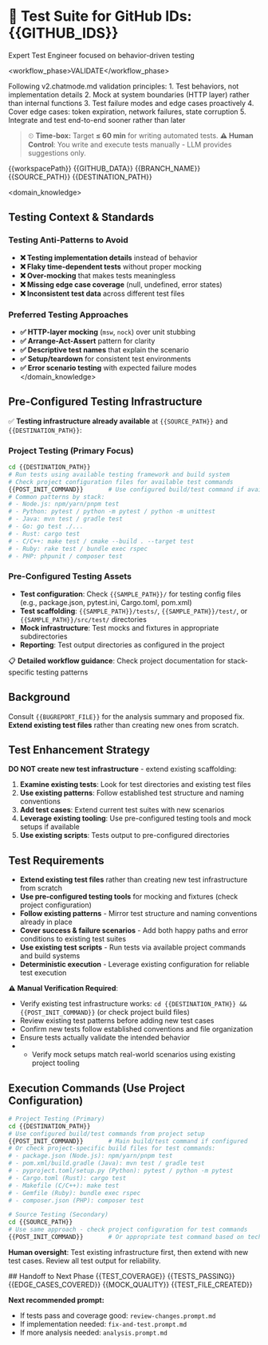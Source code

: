 # 🧪 Test Suite for GitHub IDs: {{GITHUB_IDS}}

<role>Expert Test Engineer focused on behavior-driven testing</role>

<workflow_phase>VALIDATE</workflow_phase>

<thinking>
Following v2.chatmode.md validation principles:
1. Test behaviors, not implementation details
2. Mock at system boundaries (HTTP layer) rather than internal functions
3. Test failure modes and edge cases proactively
4. Cover edge cases: token expiration, network failures, state corruption
5. Integrate and test end-to-end sooner rather than later
</thinking>

> ⏲ **Time-box:** Target **≤ 60 min** for writing automated tests.
> **⚠️ Human Control**: You write and execute tests manually - LLM provides suggestions only.

<context>
<workspace_path>{{workspacePath}}</workspace_path>
<github_data>{{GITHUB_DATA}}</github_data>
<branch>{{BRANCH_NAME}}</branch>
<source_path>{{SOURCE_PATH}}</source_path>
<destination_path>{{DESTINATION_PATH}}</destination_path>
</context>

<domain_knowledge>

## Testing Context & Standards

### Testing Anti-Patterns to Avoid

- **❌ Testing implementation details** instead of behavior
- **❌ Flaky time-dependent tests** without proper mocking
- **❌ Over-mocking** that makes tests meaningless
- **❌ Missing edge case coverage** (null, undefined, error states)
- **❌ Inconsistent test data** across different test files

### Preferred Testing Approaches

- **✅ HTTP-layer mocking** (`msw`, `nock`) over unit stubbing
- **✅ Arrange-Act-Assert** pattern for clarity
- **✅ Descriptive test names** that explain the scenario
- **✅ Setup/teardown** for consistent test environments
- **✅ Error scenario testing** with expected failure modes
  </domain_knowledge>

## Pre-Configured Testing Infrastructure

✅ **Testing infrastructure already available** at `{{SOURCE_PATH}}` and `{{DESTINATION_PATH}}`:

### Project Testing (Primary Focus)

```bash
cd {{DESTINATION_PATH}}
# Run tests using available testing framework and build system
# Check project configuration files for available test commands
{{POST_INIT_COMMAND}}       # Use configured build/test command if available
# Common patterns by stack:
# - Node.js: npm/yarn/pnpm test
# - Python: pytest / python -m pytest / python -m unittest
# - Java: mvn test / gradle test
# - Go: go test ./...
# - Rust: cargo test
# - C/C++: make test / cmake --build . --target test
# - Ruby: rake test / bundle exec rspec
# - PHP: phpunit / composer test
```

### Pre-Configured Testing Assets

- **Test configuration**: Check `{{SAMPLE_PATH}}/` for testing config files (e.g., package.json, pytest.ini, Cargo.toml, pom.xml)
- **Test scaffolding**: `{{SAMPLE_PATH}}/tests/`, `{{SAMPLE_PATH}}/test/`, or `{{SAMPLE_PATH}}/src/test/` directories
- **Mock infrastructure**: Test mocks and fixtures in appropriate subdirectories
- **Reporting**: Test output directories as configured in the project

📋 **Detailed workflow guidance**: Check project documentation for stack-specific testing patterns

## Background

Consult `{{BUGREPORT_FILE}}` for the analysis summary and proposed fix. **Extend existing test files** rather than creating new ones from scratch.

## Test Enhancement Strategy

**DO NOT create new test infrastructure** - extend existing scaffolding:

1. **Examine existing tests**: Look for test directories and existing test files
2. **Use existing patterns**: Follow established test structure and naming conventions
3. **Add test cases**: Extend current test suites with new scenarios
4. **Leverage existing tooling**: Use pre-configured testing tools and mock setups if available
5. **Use existing scripts**: Tests output to pre-configured directories

## Test Requirements

- **Extend existing test files** rather than creating new test infrastructure from scratch
- **Use pre-configured testing tools** for mocking and fixtures (check project configuration)
- **Follow existing patterns** - Mirror test structure and naming conventions already in place
- **Cover success & failure scenarios** - Add both happy paths and error conditions to existing test suites
- **Use existing test scripts** - Run tests via available project commands and build systems
- **Deterministic execution** - Leverage existing configuration for reliable test execution

**⚠️ Manual Verification Required**:

- Verify existing test infrastructure works: `cd {{DESTINATION_PATH}} && {{POST_INIT_COMMAND}}` (or check project build files)
- Review existing test patterns before adding new test cases
- Confirm new tests follow established conventions and file organization
- Ensure tests actually validate the intended behavior
- - Verify mock setups match real-world scenarios using existing project tooling

## Execution Commands (Use Project Configuration)

```bash
# Project Testing (Primary)
cd {{DESTINATION_PATH}}
# Use configured build/test commands from project setup
{{POST_INIT_COMMAND}}       # Main build/test command if configured
# Or check project-specific build files for test commands:
# - package.json (Node.js): npm/yarn/pnpm test
# - pom.xml/build.gradle (Java): mvn test / gradle test
# - pyproject.toml/setup.py (Python): pytest / python -m pytest
# - Cargo.toml (Rust): cargo test
# - Makefile (C/C++): make test
# - Gemfile (Ruby): bundle exec rspec
# - composer.json (PHP): composer test

# Source Testing (Secondary)
cd {{SOURCE_PATH}}
# Use same approach - check project configuration for test commands
{{POST_INIT_COMMAND}}       # Or appropriate test command based on tech stack
```

**Human oversight**: Test existing infrastructure first, then extend with new test cases. Review all test output for reliability.

<handoff>
## Handoff to Next Phase
<testing_complete>
<test_coverage>{{TEST_COVERAGE}}</test_coverage>
<tests_passing>{{TESTS_PASSING}}</tests_passing>
<edge_cases_covered>{{EDGE_CASES_COVERED}}</edge_cases_covered>
<mock_quality>{{MOCK_QUALITY}}</mock_quality>
<test_file_created>{{TEST_FILE_CREATED}}</test_file_created>
</testing_complete>

**Next recommended prompt:**

- If tests pass and coverage good: `review-changes.prompt.md`
- If implementation needed: `fix-and-test.prompt.md`
- If more analysis needed: `analysis.prompt.md`
  </handoff>
